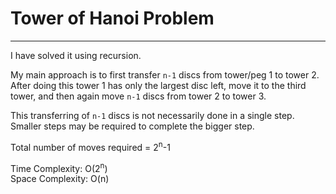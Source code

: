 # Tower of Hanoi Problem

<hr>

I have solved it using recursion.

My main approach is to first transfer `n-1` discs from tower/peg 1
to tower 2. After doing this tower 1 has only the largest disc left, move it to the third tower, and then
 again move `n-1` discs from tower 2 to tower 3.

This transferring of `n-1` discs is not necessarily done in a single step. Smaller steps may be required to complete the bigger
 step.

Total number of moves required = 2<sup>n</sup>-1

Time Complexity: O(2<sup>n</sup>) <br>
Space Complexity: O(n)